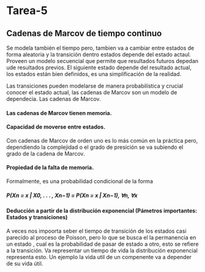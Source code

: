 # Tarea-5

## Cadenas de Marcov de tiempo continuo

Se modela también el tiempo pero, tambien va a cambiar entre estados de forma aleatoria y la transición dentro estados depende del estado actaul. Proveen un modelo secuencial que permite que resultados futuros depedan ude resultados previos. El siguiente estado depende del resultado actual, los estados están bien definidos, es una simplificación de la realidad.

Las transiciones pueden modelarse de manera probabilística y crucial conocer el estado actual, las cadenas de Marcov son un modelo de dependecia. 
Las cadenas de Marcov.
#### Las cadenas de Marcov tienen memoria. 
#### Capacidad de moverse entre estados.
Con cadenas de Marcov de orden uno es lo más común en la práctica pero, dependiendo la complejidad o el grado de presición se va subiendo el grado de la cadena de Marcov.

#### Propiedad de la falta de memoria.
Formalmente, es una probabilidad condicional de la forma
##### P(Xn = x | X0, . . . , Xn−1) = P(Xn = x | Xn−1), ∀n, ∀x

#### Deducción a partir de la distribución exponencial (Pámetros importantes: Estados y transiciones)
A veces nos impoorta seber el tiempo de transición de los estados casi parecido al proceso de Poisson, pero lo que se busca el la permanencia en un estado , cual es la probabilidad de pasar de estado a otro, esto se refiere a la transición.
Va representar un tiempo de vida la distribución exponencial representa esto. Un ejemplo la vida util de un compenente va a depender de su vida útil.










